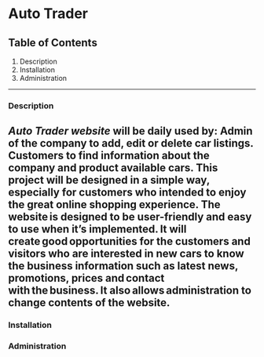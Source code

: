 # Auto Trader

## Table of Contents

1. Description
2. Installation
3. Administration
---
### Description
*Auto Trader website* will be daily used by:   Admin of the company to add, edit or delete car listings.   Customers to find information about the company and product available cars.   This project will be designed in a simple way, especially for customers who intended to enjoy the great online shopping experience.
The website is designed to be user-friendly and easy to use when it’s implemented. It will create good opportunities for the customers and visitors who are interested in new cars to know the business information such as latest news, promotions, prices and contact with the business. It also allows administration to change contents of the website. 
---
### Installation


### Administration

